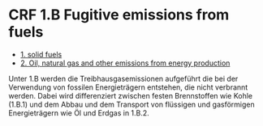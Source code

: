 # CRF 1.B Fugitive emissions from fuels

* [1. solid fuels](CRF1B1.md)
* [2. Oil, natural gas and other emissions from energy production](CRF1B2.md)

Unter 1.B werden die Treibhausgasemissionen aufgeführt die bei der Verwendung von fossilen Energieträgern entstehen, die nicht verbrannt werden. Dabei wird differenziert zwischen festen Brennstoffen wie Kohle (1.B.1) und dem Abbau und dem Transport von flüssigen und gasförmigen Energieträgern wie Öl und Erdgas in 1.B.2.
